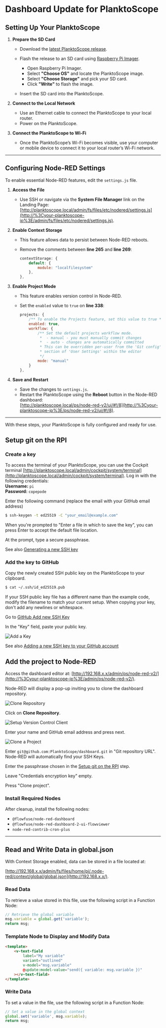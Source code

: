 # **Dashboard Update for PlanktoScope**

## **Setting Up Your PlanktoScope**

1. **Prepare the SD Card**

   * Download the [latest PlanktoScope release](https://github.com/PlanktoScope/PlanktoScope/releases).

   * Flash the release to an SD card using [Raspberry Pi Imager](https://www.raspberrypi.com/software/).

     * Open Raspberry Pi Imager.
     * Select **"Choose OS"** and locate the PlanktoScope image.
     * Select **"Choose Storage"** and pick your SD card.
     * Click **"Write"** to flash the image.

   * Insert the SD card into the PlanktoScope.

2. **Connect to the Local Network**

   * Use an Ethernet cable to connect the PlanktoScope to your local router.
   * Power on the PlanktoScope.

3. **Connect the PlanktoScope to Wi-Fi**

   * Once the PlanktoScope’s Wi-Fi becomes visible, use your computer or mobile device to connect it to your local router’s Wi-Fi network.

***

## **Configuring Node-RED Settings**

To enable essential Node-RED features, edit the `settings.js` file.

1. **Access the File**

   * Use SSH or navigate via the **System File Manager** link on the Landing Page:\
     [http://planktoscope.local/admin/fs/files/etc/nodered/settings.js](http://%3Cyour-planktoscope-ip%3E/admin/fs/files/etc/nodered/settings.js).

2. **Enable Context Storage**

   * This feature allows data to persist between Node-RED reboots.

   * Remove the comments between **line 265** and **line 269**:

     ```javascript
     contextStorage: {
         default: {
             module: "localfilesystem"
         },
     },
     ```

3. **Enable Project Mode**

   * This feature enables version control in Node-RED.

   * Set the `enabled` value to `true` on **line 338**:

     ```javascript
     projects: {
         /** To enable the Projects feature, set this value to true */
         enabled: true,
         workflow: {
             /** Set the default projects workflow mode.
              *  - manual - you must manually commit changes
              *  - auto - changes are automatically committed
              * This can be overridden per-user from the 'Git config'
              * section of 'User Settings' within the editor
              */
             mode: "manual"
         }
     },
     ```

4. **Save and Restart**

   * Save the changes to `settings.js`.
   * Restart the PlanktoScope using the **Reboot** button in the Node-RED dashboard:\
     [http://planktoscope.local/ps/node-red-v2/ui/#!/8](http://%3Cyour-planktoscope-ip%3E/ps/node-red-v2/ui/#!/8).

***

With these steps, your PlanktoScope is fully configured and ready for use.

## Setup git on the RPI

### Create a key

To access the terminal of your PlanktoScope, you can use the Cockpit terminal [http://planktoscope.local/admin/cockpit/system/terminal](http://planktoscope.local/admin/cockpit/system/terminal). Log in with the following credentials:  
**Username:** `pi`  
**Password:** `copepode`


Enter the following command (replace the email with your GitHub email address)

```sh
$ ssh-keygen -t ed25519 -C "your_email@example.com"
```

When you're prompted to "Enter a file in which to save the key", you can press Enter to accept the default file location.

At the prompt, type a secure passphrase.

See also [Generating a new SSH key](https://docs.github.com/en/authentication/connecting-to-github-with-ssh/generating-a-new-ssh-key-and-adding-it-to-the-ssh-agent#generating-a-new-ssh-key)

### Add the key to GitHub

Copy the newly created SSH public key on the PlanktoScope to your clipboard.

```sh
$ cat ~/.ssh/id_ed25519.pub
```

If your SSH public key file has a different name than the example code, modify the filename to match your current setup. When copying your key, don't add any newlines or whitespace.

Go to [GitHub Add new SSH Key](https://github.com/settings/ssh/new)

In the "Key" field, paste your public key.

![Add a Key](img/add-ssh-key.png)

See also [Adding a new SSH key to your GitHub account](https://docs.github.com/en/authentication/connecting-to-github-with-ssh/adding-a-new-ssh-key-to-your-github-account#adding-a-new-ssh-key-to-your-account)

## **Add the project to Node-RED**

Access the dashboard editor at: [http://192.168.x.x/admin/ps/node-red-v2/](http://%3Cyour-planktoscope-ip%3E/admin/ps/node-red-v2/).

Node-RED will display a pop-up inviting you to clone the dashboard repository.

![Clone Repository](img/node-red-clone-repo.png)

Click on **Clone Repository**.

![Setup Version Control Client](img/setup-your-version-control-client.png)

Enter your name and GitHub email address and press next.

![Clone a Project](img/clone-a-project.png)

Enter `git@github.com:PlanktoScope/dashboard.git` in "Git repository URL". Node-RED will automatically find your SSH Keys.

Enter the passphrase chosen in the [Setup git on the RPI](#setup-git-on-the-rpi) step.

Leave "Credentials encryption key" empty.

Press "Clone project".

### **Install Required Nodes**

After cleanup, install the following nodes:

* `@flowfuse/node-red-dashboard`
* `@flowfuse/node-red-dashboard-2-ui-flowviewer`
* `node-red-contrib-cron-plus`

***

## **Read and Write Data in global.json**

With Context Storage enabled, data can be stored in a file located at:

[http://192.168.x.x/admin/fs/files/home/pi/.node-red/context/global/global.json](http://192.168.x.x/).

### **Read Data**

To retrieve a value stored in this file, use the following script in a Function Node:

```javascript
// Retrieve the global variable
msg.variable = global.get('variable');
return msg;
```

### **Template Node to Display and Modify Data**

```html
<template>
    <v-text-field
        label="My variable"
        variant="outlined"
        v-model="msg.variable"
        @update:model-value="send({ variable: msg.variable })"
    ></v-text-field>
</template>
```

### **Write Data**

To set a value in the file, use the following script in a Function Node:

```javascript
// Set a value in the global context
global.set('variable', msg.variable);
return msg;
```

